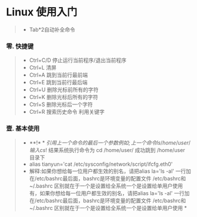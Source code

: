 Linux 使用入门
====
> * Tab*2自动补全命令
### 零. 快捷键
> * Ctrl+C/D 停止运行当前程序/退出当前程序
> * Ctrl+L 清屏
> * Ctrl+A 跳到当前行最前端
> * Ctrl+E 跳到当前行最后端
> * Ctrl+U 删除光标前所有的字符
> * Ctrl+K 删除光标后所有的字符
> * Ctrl+S 删除光标后一个字符
> * Ctrl+R 搜索历史命令 利用关键字
### 壹. 基本使用
> * **!$** 引用上一个命令的最后一个参数 例如; 上一个命令 ls /home/user/ 输入 cs !$ 结果系统执行命令为 cd /home/user/ 成功跳到 /home/user 目录下
> * alias tianyun='cat /etc/sysconfig/network/script/ifcfg.eth0' 
> * 解释:如果你想给每一位用户都生效的别名，请把alias la='ls -al' 一行加在/etc/bashrc最后面，bashrc是环境变量的配置文件 /etc/bashrc和~/.bashrc 区别就在于一个是设置给全系统一个是设置给单用户使用 有，如果你想给每一位用户都生效的别名，请把alias la='ls -al' 一行加在/etc/bashrc最后面，bashrc是环境变量的配置文件 /etc/bashrc和~/.bashrc 区别就在于一个是设置给全系统一个是设置给单用户使用 *
